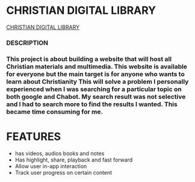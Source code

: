 <!DOCTYPE html>
<html>
<head>

</head>
<body>
<h1>
CHRISTIAN DIGITAL LIBRARY
</h1>
<p>
<a href="https://christian-digitall-library.vercel.app/">CHRISTIAN DIGITAL LIBRARY</a>
</p>
<h3>
DESCRIPTION
<h3>
<p>
This project is about building a website that will host all Christian materials and multimedia.
This website is available for everyone but the main target is for anyone who wants to learn about Christianity
This will solve a problem I personally experienced when I was searching for a particular topic on both google and Chabot. My search result was not selective and I had to search more to find the results I wanted. This became time consuming for me.
</p>
<h1>FEATURES</h3>
<ul>
<li> has videos, audios books and notes</li>
<li>Has highlight, share, playback and fast forward</li>
<li>Allow user in-app interaction</li>
<li>Track user progress on certain content</li>
</ul>

</body>
</html>